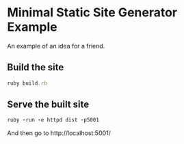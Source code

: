 Minimal Static Site Generator Example
=====================================

An example of an idea for a friend.

Build the site
--------------

```ruby
ruby build.rb
```

Serve the built site
--------------------

```ruby
ruby -run -e httpd dist -p5001
```

And then go to http://localhost:5001/

